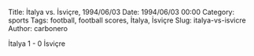 Title: İtalya vs. İsviçre, 1994/06/03
Date: 1994/06/03 00:00
Category: sports
Tags: football, football scores, İtalya, İsviçre
Slug: italya-vs-isvicre
Author: carbonero


İtalya 1 - 0 İsviçre
